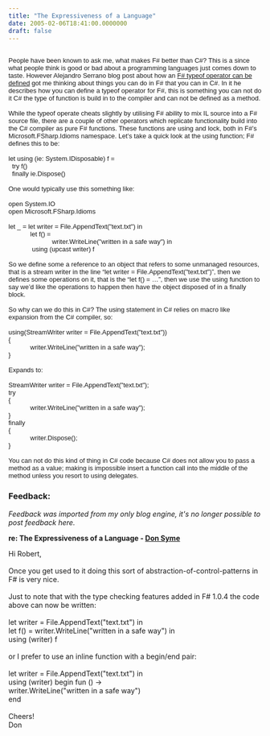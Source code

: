 ```yaml
---
title: "The Expressiveness of a Language"
date: 2005-02-06T18:41:00.0000000
draft: false
---
```


<P class=MsoNormal style="MARGIN: 0cm 0cm 0pt"><?xml:namespace prefix = o ns = "urn:schemas-microsoft-com:office:office" /><o:p><FONT face=Arial size=2>&nbsp;</FONT></o:p></P>
<P class=MsoNormal style="MARGIN: 0cm 0cm 0pt"><FONT face=Arial size=2>People have been known to ask me, what makes F# better than C#? This is a since what people think is good or bad about a programming languages just comes down to taste. However Alejandro Serrano blog post about how an <A href="http://serrasfsharp.liquidbluex.net/index.php?title=typeof_msil&amp;more=1&amp;c=1&amp;tb=1&amp;pb=1">F# typeof operator can be defined</A></FONT><FONT face=Arial size=2> got me thinking about things you can do in F# that you can in C#. In it he describes how you can define a typeof operator for F#, this is something you can not do it C# the type of function is build in to the compiler and can not be defined as a method.</FONT></P>
<P class=MsoNormal style="MARGIN: 0cm 0cm 0pt"><o:p><FONT face=Arial size=2>&nbsp;</FONT></o:p></P>
<P class=MsoNormal style="MARGIN: 0cm 0cm 0pt"><FONT face=Arial size=2>While the typeof operate cheats slightly by utilising F# ability to mix IL source into a F# source file, there are a couple of other operators which replicate functionality build into the C# compiler as pure F# functions. These functions are using and lock, both in F#&#8217;s Microsoft.FSharp.Idioms namespace. Let&#8217;s take a quick look at the using function; F# defines this to be:</FONT></P>
<P class=MsoNormal style="MARGIN: 0cm 0cm 0pt"><o:p><FONT face=Arial size=2>&nbsp;</FONT></o:p></P>
<P class=MsoNormal style="MARGIN: 0cm 0cm 0pt"><FONT size=2><FONT face=Arial>let using (ie: System.IDisposable) f = <o:p></o:p></FONT></FONT></P>
<P class=MsoNormal style="MARGIN: 0cm 0cm 0pt"><FONT size=2><FONT face=Arial><SPAN style="mso-spacerun: yes">&nbsp; </SPAN>try f()<o:p></o:p></FONT></FONT></P>
<P class=MsoNormal style="MARGIN: 0cm 0cm 0pt"><FONT size=2><FONT face=Arial><SPAN style="mso-spacerun: yes">&nbsp; </SPAN>finally ie.Dispose()</FONT></FONT></P>
<P class=MsoNormal style="MARGIN: 0cm 0cm 0pt"><o:p><FONT face=Arial size=2>&nbsp;</FONT></o:p></P>
<P class=MsoNormal style="MARGIN: 0cm 0cm 0pt"><FONT face=Arial size=2>One would typically use this something like:</FONT></P>
<P class=MsoNormal style="MARGIN: 0cm 0cm 0pt"><o:p><FONT face=Arial size=2>&nbsp;</FONT></o:p></P>
<P class=MsoNormal style="MARGIN: 0cm 0cm 0pt"><FONT size=2><FONT face=Arial>open System.IO<o:p></o:p></FONT></FONT></P>
<P class=MsoNormal style="MARGIN: 0cm 0cm 0pt"><FONT face=Arial size=2>open Microsoft.FSharp.Idioms</FONT></P>
<P class=MsoNormal style="MARGIN: 0cm 0cm 0pt"><o:p><FONT face=Arial size=2>&nbsp;</FONT></o:p></P>
<P class=MsoNormal style="MARGIN: 0cm 0cm 0pt"><FONT size=2><FONT face=Arial>let _ = let writer = File.AppendText("text.txt") in<o:p></o:p></FONT></FONT></P>
<P class=MsoNormal style="MARGIN: 0cm 0cm 0pt"><FONT size=2><FONT face=Arial><SPAN style="mso-tab-count: 1">&nbsp;&nbsp;&nbsp;&nbsp;&nbsp;&nbsp;&nbsp;&nbsp;&nbsp;&nbsp;&nbsp; </SPAN>let f() = <o:p></o:p></FONT></FONT></P>
<P class=MsoNormal style="MARGIN: 0cm 0cm 0pt"><FONT size=2><FONT face=Arial><SPAN style="mso-tab-count: 2">&nbsp;&nbsp;&nbsp;&nbsp;&nbsp;&nbsp;&nbsp;&nbsp;&nbsp;&nbsp;&nbsp;&nbsp;&nbsp;&nbsp;&nbsp;&nbsp;&nbsp;&nbsp;&nbsp;&nbsp;&nbsp;&nbsp;&nbsp; </SPAN>writer.WriteLine("written in a safe way") in<o:p></o:p></FONT></FONT></P>
<P class=MsoNormal style="MARGIN: 0cm 0cm 0pt"><FONT size=2><FONT face=Arial><SPAN style="mso-tab-count: 1">&nbsp;&nbsp;&nbsp;&nbsp;&nbsp;&nbsp;&nbsp;&nbsp;&nbsp;&nbsp;&nbsp; </SPAN><SPAN style="mso-spacerun: yes">&nbsp;</SPAN>using (upcast writer) f<o:p></o:p></FONT></FONT></P>
<P class=MsoNormal style="MARGIN: 0cm 0cm 0pt"><o:p><FONT face=Arial size=2>&nbsp;</FONT></o:p></P>
<P class=MsoNormal style="MARGIN: 0cm 0cm 0pt"><FONT face=Arial size=2>So we define some a reference to an object that refers to some unmanaged resources, that is a stream writer in the line &#8220;let writer = File.AppendText("text.txt")&#8221;, then we defines some operations on it, that is the &#8220;let f() = &#8230;&#8221;, then we use the using function to say we&#8217;d like the operations to happen then have the object disposed of in a finally block.</FONT></P>
<P class=MsoNormal style="MARGIN: 0cm 0cm 0pt"><o:p><FONT face=Arial size=2>&nbsp;</FONT></o:p></P>
<P class=MsoNormal style="MARGIN: 0cm 0cm 0pt"><FONT face=Arial size=2>So why can we do this in C#? The using statement in C# relies on macro like expansion from the C# compiler, so:</FONT></P>
<P class=MsoNormal style="MARGIN: 0cm 0cm 0pt"><o:p><FONT face=Arial size=2>&nbsp;</FONT></o:p></P>
<P class=MsoNormal style="MARGIN: 0cm 0cm 0pt"><FONT face=Arial size=2>using(StreamWriter writer = File.AppendText("text.txt"))</FONT></P>
<P class=MsoNormal style="MARGIN: 0cm 0cm 0pt"><FONT face=Arial size=2>{</FONT></P>
<P class=MsoNormal style="MARGIN: 0cm 0cm 0pt"><FONT size=2><FONT face=Arial><SPAN style="mso-tab-count: 1">&nbsp;&nbsp;&nbsp;&nbsp;&nbsp;&nbsp;&nbsp;&nbsp;&nbsp;&nbsp;&nbsp; </SPAN>writer.WriteLine("written in a safe way");</FONT></FONT></P>
<P class=MsoNormal style="MARGIN: 0cm 0cm 0pt"><FONT face=Arial size=2>}</FONT></P>
<P class=MsoNormal style="MARGIN: 0cm 0cm 0pt"><o:p><FONT face=Arial size=2>&nbsp;</FONT></o:p></P>
<P class=MsoNormal style="MARGIN: 0cm 0cm 0pt"><FONT face=Arial size=2>Expands to:</FONT></P>
<P class=MsoNormal style="MARGIN: 0cm 0cm 0pt"><o:p><FONT face=Arial size=2>&nbsp;</FONT></o:p></P>
<P class=MsoNormal style="MARGIN: 0cm 0cm 0pt"><FONT face=Arial size=2>StreamWriter writer = File.AppendText("text.txt");</FONT></P>
<P class=MsoNormal style="MARGIN: 0cm 0cm 0pt"><FONT face=Arial size=2>try</FONT></P>
<P class=MsoNormal style="MARGIN: 0cm 0cm 0pt"><FONT face=Arial size=2>{</FONT></P>
<P class=MsoNormal style="MARGIN: 0cm 0cm 0pt"><FONT size=2><FONT face=Arial><SPAN style="mso-tab-count: 1">&nbsp;&nbsp;&nbsp;&nbsp;&nbsp;&nbsp;&nbsp;&nbsp;&nbsp;&nbsp;&nbsp; </SPAN>writer.WriteLine("written in a safe way");</FONT></FONT></P>
<P class=MsoNormal style="MARGIN: 0cm 0cm 0pt"><FONT face=Arial size=2>}</FONT></P>
<P class=MsoNormal style="MARGIN: 0cm 0cm 0pt"><FONT face=Arial size=2>finally</FONT></P>
<P class=MsoNormal style="MARGIN: 0cm 0cm 0pt"><FONT face=Arial size=2>{</FONT></P>
<P class=MsoNormal style="MARGIN: 0cm 0cm 0pt"><FONT size=2><FONT face=Arial><SPAN style="mso-tab-count: 1">&nbsp;&nbsp;&nbsp;&nbsp;&nbsp;&nbsp;&nbsp;&nbsp;&nbsp;&nbsp;&nbsp; </SPAN>writer.Dispose();</FONT></FONT></P>
<P class=MsoNormal style="MARGIN: 0cm 0cm 0pt"><FONT face=Arial size=2>}</FONT></P>
<P class=MsoNormal style="MARGIN: 0cm 0cm 0pt"><o:p><FONT face=Arial size=2>&nbsp;</FONT></o:p></P>
<P class=MsoNormal style="MARGIN: 0cm 0cm 0pt"><FONT face=Arial size=2>You can not do this kind of thing in C# code because C# does not allow you to pass a method as a value; making is impossible insert a function call into the middle of the method unless you resort to using delegates.</FONT></P>

### Feedback:

*Feedback was imported from my only blog engine, it's no longer possible to post feedback here.*

**re: The Expressiveness of a Language - [Don Syme](http://blogs.msdn.com/dsyme)**

Hi Robert,<br><br>Once you get used to it doing this sort of abstraction-of-control-patterns in F# is very nice.<br><br>Just to note that with the type checking features added in F# 1.0.4 the code above can now be written:<br><br>let writer = File.AppendText(&quot;text.txt&quot;) in<br>let f() = writer.WriteLine(&quot;written in a safe way&quot;) in<br>using (writer) f<br><br>or I prefer to use an inline function with a begin/end pair:<br><br>let writer = File.AppendText(&quot;text.txt&quot;) in<br>using (writer) begin fun () -&gt; <br>  writer.WriteLine(&quot;written in a safe way&quot;)<br>end<br><br>Cheers!<br>Don<br>


